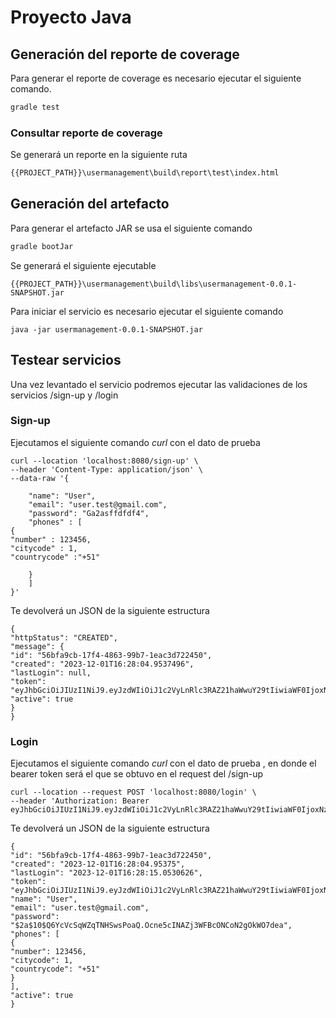 # Proyecto Java


## Generación del reporte de coverage

Para generar el reporte de coverage es necesario ejecutar el siguiente comando.


```groovy
gradle test
 ```

### Consultar reporte de coverage
Se generará un reporte en la siguiente ruta 

```html
{{PROJECT_PATH}}\usermanagement\build\report\test\index.html
 ```

## Generación del artefacto

Para generar el artefacto JAR se usa el siguiente comando


```groovy
gradle bootJar
 ```

Se generará el siguiente ejecutable

```
{{PROJECT_PATH}}\usermanagement\build\libs\usermanagement-0.0.1-SNAPSHOT.jar
 ```

Para iniciar el servicio es necesario ejecutar el siguiente comando
```
java -jar usermanagement-0.0.1-SNAPSHOT.jar
```

## Testear servicios
Una vez levantado el servicio podremos ejecutar las validaciones de los servicios /sign-up y /login

### Sign-up
Ejecutamos el siguiente comando _curl_ con el dato de prueba


```
curl --location 'localhost:8080/sign-up' \
--header 'Content-Type: application/json' \
--data-raw '{

    "name": "User",
    "email": "user.test@gmail.com",
    "password": "Ga2asffdfdf4",
    "phones" : [
{
"number" : 123456,
"citycode" : 1,
"countrycode" :"+51"

    }
    ]
}'
 ```

Te devolverá un JSON de la siguiente estructura 
 ```
{
"httpStatus": "CREATED",
"message": {
"id": "56bfa9cb-17f4-4863-99b7-1eac3d722450",
"created": "2023-12-01T16:28:04.9537496",
"lastLogin": null,
"token": "eyJhbGciOiJIUzI1NiJ9.eyJzdWIiOiJ1c2VyLnRlc3RAZ21haWwuY29tIiwiaWF0IjoxNzAxNDY2MDg1LCJleHAiOjE3MDE0NjYxNDV9.B0vehWJdXBtYHLOiL3UacpLzVf7NIKZPoyrm_3TCeLA",
"active": true
}
}
 ```

### Login

Ejecutamos el siguiente comando _curl_ con el dato de prueba , en donde el bearer token será el que se obtuvo en el request del /sign-up

 ```
curl --location --request POST 'localhost:8080/login' \
--header 'Authorization: Bearer eyJhbGciOiJIUzI1NiJ9.eyJzdWIiOiJ1c2VyLnRlc3RAZ21haWwuY29tIiwiaWF0IjoxNzAxNDY2MDg1LCJleHAiOjE3MDE0NjYxNDV9.B0vehWJdXBtYHLOiL3UacpLzVf7NIKZPoyrm_3TCeLA'
 ```

Te devolverá un JSON de la siguiente estructura 
 ```
{
"id": "56bfa9cb-17f4-4863-99b7-1eac3d722450",
"created": "2023-12-01T16:28:04.95375",
"lastLogin": "2023-12-01T16:28:15.0530626",
"token": "eyJhbGciOiJIUzI1NiJ9.eyJzdWIiOiJ1c2VyLnRlc3RAZ21haWwuY29tIiwiaWF0IjoxNzAxNDY2MDk1LCJleHAiOjE3MDE0NjYxNTV9.qbfnLOXyBQFIxv5MUrxFS4kqs9mmkjTdwxzUf237zNE",
"name": "User",
"email": "user.test@gmail.com",
"password": "$2a$10$Q6YcVcSqWZqTNHSwsPoaQ.Ocne5cINAZj3WFBcONCoN2gOkWO7dea",
"phones": [
{
"number": 123456,
"citycode": 1,
"countrycode": "+51"
}
],
"active": true
}
 ```